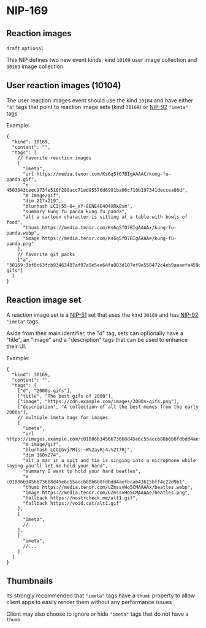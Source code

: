 NIP-169
======

Reaction images
---------------

`draft` `optional`

This NIP defines two new event kinds, kind `10169` user image collection and `30169` image collection

## User reaction images (10104)

The user reaction images event should use the kind `10104` and have either `"a"` tags that point to reaction image sets (kind `30169`) or [NIP-92](92.md) `"imeta"` tags

Example:

```jsonc
{
  "kind": 10169,
  "content": "",
  "tags": [
    // favorite reaction images
    [
      "imeta",
      "url https://media.tenor.com/Ks6q5fO7BIgAAAAC/kung-fu-panda.gif",
      "x 4503843ceec973fe510f288acc71ed95576d6991ba06cf10b197341deccea86d",
      "m image/gif",
      "dim 217x219",
      "blurhash LCI|55~8=_xY-8ENE4E404XRk8sm",
      "summary kung fu panda kung fu panda",
      "alt a cartoon character is sitting at a table with bowls of food",
      "thumb https://media.tenor.com/Ks6q5fO7BIgAAAAx/kung-fu-panda.webp",
      "image https://media.tenor.com/Ks6q5fO7BIgAAAAe/kung-fu-panda.png"
    ],
    // favorite gif packs
    ["a", "30169:3bf0c63fcb93463407af97a5e5ee64fa883d107ef9e558472c4eb9aaaefa459d:2000s-gifs"]
  ]
}
```

## Reaction image set

A reaction image set is a [NIP-51](51.md) set that uses the kind `30169` and has [NIP-92](92.md) `"imeta"` tags

Aside from their main identifier, the "d" tag, sets can optionally have a "title", an "image" and a "description" tags that can be used to enhance their UI.

Example:

```jsonc
{
  "kind": 30169,
  "content": "",
  "tags": [
    ["d", "2000s-gifs"],
    ["title", "The best gifs of 2000"],
    ["image", "https://cdn.example.com/images/2000s-gifs.png"],
    ["description", "A collection of all the best memes from the early 2000s"],
    // multiple imeta tags for images
    [
      "imeta",
      "url https://images.example.com/c01806b3456673668d45e6c55accb88b6b8fdbdd4aefbcab43615bff4c22d9b1.gif",
      "m image/gif",
      "blurhash LCGIGvj?M{s:~W%2ayRj4.%2t7Rj",
      "dim 360x274",
      "alt a man in a suit and tie is singing into a microphone while saying you'll let me hold your hand",
      "summary I want to hold your hand beatles",
      "x c01806b3456673668d45e6c55accb88b6b8fdbdd4aefbcab43615bff4c22d9b1",
      "thumb https://media.tenor.com/UZmssvHo5CMAAAAx/beatles.webp",
      "image https://media.tenor.com/UZmssvHo5CMAAAAe/beatles.png",
      "fallback https://nostrcheck.me/alt1.gif",
      "fallback https://void.cat/alt1.gif"
    ],
    [
      "imeta",
      //...
    ],
    [
      "imeta",
      //...
    ]
  ]
}
```

## Thumbnails

Its strongly recommended that `"imeta"` tags have a `thumb` property to allow client apps to easily render them without any performance issues

Client may also choose to ignore or hide `"imeta"` tags that do not have a `thumb`
